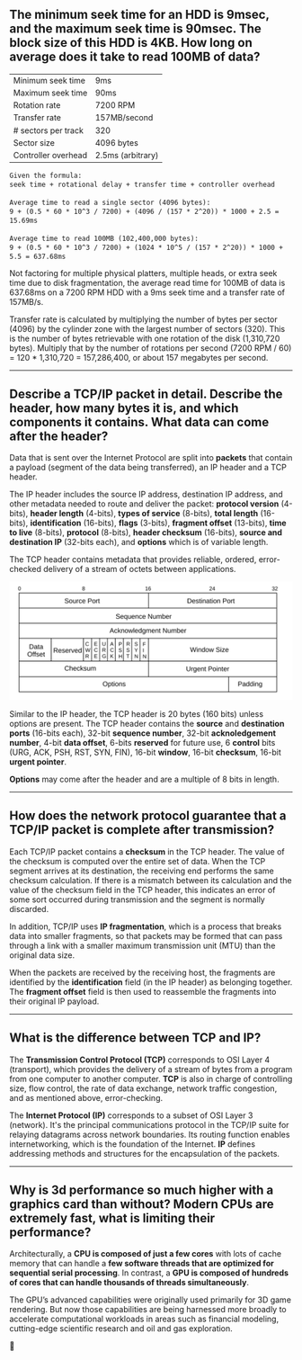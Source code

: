 ## The minimum seek time for an HDD is 9msec, and the maximum seek time is 90msec. The block size of this HDD is 4KB. How long on average does it take to read 100MB of data?

|                     |                   |
| --------------------|-------------------|
| Minimum seek time   | 9ms               |
| Maximum seek time   | 90ms              |
| Rotation rate       | 7200 RPM          |
| Transfer rate       | 157MB/second      |
| # sectors per track | 320               |
| Sector size         | 4096 bytes        |
| Controller overhead | 2.5ms (arbitrary) |

```
Given the formula:
seek time + rotational delay + transfer time + controller overhead

Average time to read a single sector (4096 bytes):
9 + (0.5 * 60 * 10^3 / 7200) + (4096 / (157 * 2^20)) * 1000 + 2.5 = 15.69ms

Average time to read 100MB (102,400,000 bytes):
9 + (0.5 * 60 * 10^3 / 7200) + (1024 * 10^5 / (157 * 2^20)) * 1000 + 5.5 = 637.68ms
```

Not factoring for multiple physical platters, multiple heads, or extra seek time due to disk fragmentation, the average read time for 100MB of data is 637.68ms on a 7200 RPM HDD with a 9ms seek time and a transfer rate of 157MB/s.

Transfer rate is calculated by multiplying the number of bytes per sector (4096) by the cylinder zone with the largest number of sectors (320). This is the number of bytes retrievable with one rotation of the disk (1,310,720 bytes). Multiply that by the number of rotations per second (7200 RPM / 60) = 120 * 1,310,720 = 157,286,400, or about 157 megabytes per second.

***

## Describe a TCP/IP packet in detail. Describe the header, how many bytes it is, and which components it contains. What data can come after the header?

Data that is sent over the Internet Protocol are split into __packets__ that contain a payload (segment of the data being transferred), an IP header and a TCP header.

The IP header includes the source IP address, destination IP address, and other metadata needed to route and deliver the packet: __protocol version__ (4-bits), __header length__ (4-bits), __types of service__ (8-bits), __total length__ (16-bits), __identification__ (16-bits), __flags__ (3-bits), __fragment offset__ (13-bits), __time to live__ (8-bits), __protocol__ (8-bits), __header checksum__ (16-bits), __source and destination IP__ (32-bits each), and __options__ which is of variable length.

The TCP header contains metadata that provides reliable, ordered, error-checked delivery of a stream of octets between applications.

![TCP Header](https://raw.githubusercontent.com/lefrenk/Computer-Architecture-Two/master/tcp_header.svg)

Similar to the IP header, the TCP header is 20 bytes (160 bits) unless options are present. The TCP header contains the __source__ and __destination ports__ (16-bits each), 32-bit __sequence number__, 32-bit __acknoledgement number__, 4-bit __data offset__, 6-bits __reserved__ for future use, 6 __control__ bits (URG, ACK, PSH, RST, SYN, FIN), 16-bit __window__, 16-bit __checksum__, 16-bit __urgent pointer__.

__Options__ may come after the header and are a multiple of 8 bits in length.

***

## How does the network protocol guarantee that a TCP/IP packet is complete after transmission?

Each TCP/IP packet contains a __checksum__ in the TCP header. The value of the checksum is computed over the entire set of data. When the TCP segment arrives at its destination, the receiving end performs the same checksum calculation. If there is a mismatch between its calculation and the value of the checksum field in the TCP header, this indicates an error of some sort occurred during transmission and the segment is normally discarded.

In addition, TCP/IP uses __IP fragmentation__, which is a process that breaks data into smaller fragments, so that packets may be formed that can pass through a link with a smaller maximum transmission unit (MTU) than the original data size.

When the packets are received by the receiving host, the fragments are identified by the __identification__ field (in the IP header) as belonging together. The __fragment offset__ field is then used to reassemble the fragments into their original IP payload.

***

## What is the difference between TCP and IP?

The __Transmission Control Protocol (TCP)__ corresponds to OSI Layer 4 (transport), which provides the delivery of a stream of bytes from a program from one computer to another computer. __TCP__ is also in charge of controlling size, flow control, the rate of data exchange, network traffic congestion, and as mentioned above, error-checking.

The __Internet Protocol (IP)__ corresponds to a subset of OSI Layer 3 (network). It's the principal communications protocol in the TCP/IP suite for relaying datagrams across network boundaries. Its routing function enables internetworking, which is the foundation of the Internet. __IP__ defines addressing methods and structures for the encapsulation of the packets.

***

## Why is 3d performance so much higher with a graphics card than without? Modern CPUs are extremely fast, what is limiting their performance?

Architecturally, a __CPU is composed of just a few cores__ with lots of cache memory that can handle a __few software threads that are optimized for sequential serial processing__. In contrast, a __GPU is composed of hundreds of cores that can handle thousands of threads simultaneously__.

The GPU’s advanced capabilities were originally used primarily for 3D game rendering. But now those capabilities are being harnessed more broadly to accelerate computational workloads in areas such as financial modeling, cutting-edge scientific research and oil and gas exploration.

👋